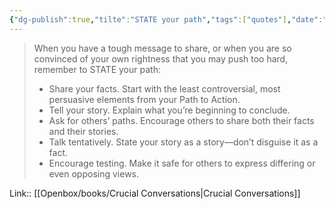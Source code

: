 ```yaml
---
{"dg-publish":true,"tilte":"STATE your path","tags":["quotes"],"date":"2023-06-27T10:25:04+04:00","modified_at":"2023-07-11T17:27:58+03:00","dg-path":"/quotes/202306271025.md","permalink":"/quotes/202306271025/","dgPassFrontmatter":true}
---
```



> When you have a tough message to share, or when you are so convinced of your own rightness that you may push too hard, remember to STATE your path:
> - Share your facts. Start with the least controversial, most persuasive elements from your Path to Action.
> - Tell your story. Explain what you’re beginning to conclude.
> - Ask for others’ paths. Encourage others to share both their facts and their stories.
> - Talk tentatively. State your story as a story—don’t disguise it as a fact.
> - Encourage testing. Make it safe for others to express differing or even opposing views.

Link:: [[Openbox/books/Crucial Conversations|Crucial Conversations]]
